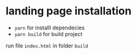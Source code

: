 # landing page installation

- `yarn` for installl dependecies
- `yarn build` for build project

run file `index.html` in folder `build`